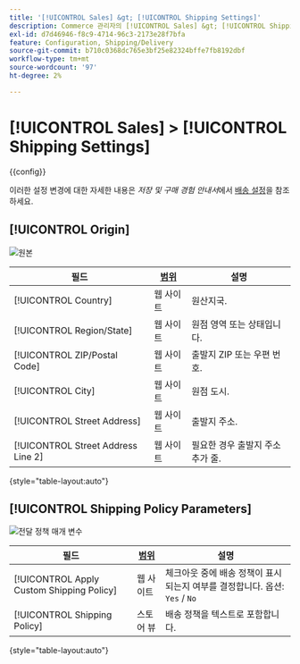 ```yaml
---
title: '[!UICONTROL Sales] &gt; [!UICONTROL Shipping Settings]'
description: Commerce 관리자의 [!UICONTROL Sales] &gt; [!UICONTROL Shipping Settings] 페이지에서 구성 설정을 검토하십시오.
exl-id: d7d46946-f8c9-4714-96c3-2173e28f7bfa
feature: Configuration, Shipping/Delivery
source-git-commit: b710c0368dc765e3bf25e82324bffe7fb8192dbf
workflow-type: tm+mt
source-wordcount: '97'
ht-degree: 2%

---
```


# [!UICONTROL Sales] > [!UICONTROL Shipping Settings]

{{config}}

이러한 설정 변경에 대한 자세한 내용은 _저장 및 구매 경험 안내서_&#x200B;에서 [배송 설정](../../stores-purchase/shipping-settings.md)을 참조하세요.

## [!UICONTROL Origin]

![원본](./assets/shipping-settings-origin.png)<!-- zoom -->

| 필드 | [범위](../../getting-started/websites-stores-views.md#scope-settings) | 설명 |
|--- |--- |--- |
| [!UICONTROL Country] | 웹 사이트 | 원산지국. |
| [!UICONTROL Region/State] | 웹 사이트 | 원점 영역 또는 상태입니다. |
| [!UICONTROL ZIP/Postal Code] | 웹 사이트 | 출발지 ZIP 또는 우편 번호. |
| [!UICONTROL City] | 웹 사이트 | 원점 도시. |
| [!UICONTROL Street Address] | 웹 사이트 | 출발지 주소. |
| [!UICONTROL Street Address Line 2] | 웹 사이트 | 필요한 경우 출발지 주소 추가 줄. |

{style="table-layout:auto"}

## [!UICONTROL Shipping Policy Parameters]

![전달 정책 매개 변수](./assets/shipping-settings-shipping-policy-parameters.png)<!-- zoom -->

| 필드 | [범위](../../getting-started/websites-stores-views.md#scope-settings) | 설명 |
|--- |--- |--- |
| [!UICONTROL Apply Custom Shipping Policy] | 웹 사이트 | 체크아웃 중에 배송 정책이 표시되는지 여부를 결정합니다. 옵션: `Yes` / `No` |
| [!UICONTROL Shipping Policy] | 스토어 뷰 | 배송 정책을 텍스트로 포함합니다. |

{style="table-layout:auto"}

